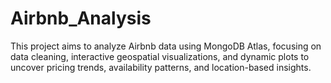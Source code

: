 # Airbnb_Analysis
This project aims to analyze Airbnb data using MongoDB Atlas, focusing on data cleaning, interactive geospatial visualizations, and dynamic plots to uncover pricing trends, availability patterns, and location-based insights.
